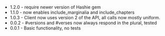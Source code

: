 * 1.2.0 - require newer version of Hashie gem
* 1.1.0 - now enables include_marginalia and include_chapters
* 1.0.3 - Client now uses version 2 of the API, all calls now mostly uniform.
* 0.0.2 - #versions and #verses now always respond in the plural, tested
* 0.0.1 - Basic functionality, no tests

